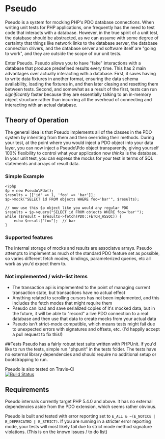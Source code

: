 # Pseudo #

Pseudo is a system for mocking PHP's PDO database connections. When writing unit tests for PHP applications, one frequently has the need to test code that interacts with a database. However, in the true spirit of a unit test, the database should be abstracted, as we can assume with some degree of certainty that things like network links to the database server, the database connection drivers, and the database server and software itself are "going to work", and they are outside the scope of our unit tests. 

Enter Pseudo. Pseudo allows you to have "fake" interactions with a database that produce predefined results every time. This has 2 main advantages over actually interacting with a database. First, it saves having to write data fixtures in another format, ensuring the data schema availability, loading the fixtures in, and then later cleaing and resetting them between tests.  Second, and somewhat as a result of the first, tests can run *significantly* faster because they are essentially talking to an in-memory object structure rather than incurring all the overhead of connecting and interacting with an actual database.

## Theory of Operation

The general idea is that Pseudo implements all of the classes in the PDO system by inheriting from them and then overriding their methods. During your test, at the point where you would inject a PDO object into your data layer, you can now inject a Pseudo\Pdo object transparently, giving yourself 100% flexibility to control what your application now *thinks* is the database. In your unit test, you can express the mocks for your test in terms of SQL statements and arrays of result data. 

### Simple Example
	<?php
	$p = new Pseudo\Pdo();
	$results = [['id' => 1, 'foo' => 'bar']];
	$p->mock("SELECT id FROM objects WHERE foo='bar'", $results);
	
	// now use this $p object like you would any regular PDO 
	$results = $p->query("SELECT id FROM objects WHERE foo='bar'");
	while ($result = $results->fetch(PDO::FETCH_ASSOC)) {
		echo $result["foo"];  // bar
	}

### Supported features
The internal storage of mocks and results are associatve arrays. Pseudo attempts to implement as much of the standard PDO feature set as possible, so varies different fetch modes, bindings, parameterized queries, etc all work as you'd expect them to.

### Not implemented / wish-list items
* The transaction api is implemented to the point of managing current transaction state, but transactions have no actual effect
* Anything related to scrolling cursors has not been implemented, and this includes the fetch modes that might require them
* Pseudo can load and save serialized copies of it's mocked data, but in the future, it will be able to "record" a live PDO connection to a real database and then use that data to create mocks from your actual data
* Pseudo isn't strict-mode compatible, which means tests might fail due to unexpected errors with signatures and offsets, etc. (I'd happily accept a pull request to fix this!)

##Tests
Pseudo has a fairly robust test suite written with PHPUnit. If you'd like to run the tests, simple run "phpunit" in the tests folder. The tests have no external library dependencies and should require no additional setup or bootstrapping to run.  

Pseudo is also tested on Travis-CI   
[![Build Status](https://secure.travis-ci.org/jimbojsb/pseudo.png?branch=master)](http://travis-ci.org/jimbojsb/pseudo)

## Requirements
Pseudo internals currently target PHP 5.4.0 and above. It has no external dependencies aside from the PDO extension, which seems rather obvious.

Pseudo is built and tested with error reporting set to ```E_ALL & ~(E_NOTICE | E_DEPRECATED | E_STRICT)```. If you are running in a stricter error reporting mode, your tests will most likely fail due to strict mode method signature violations. (This is on the known issues / to do list)
